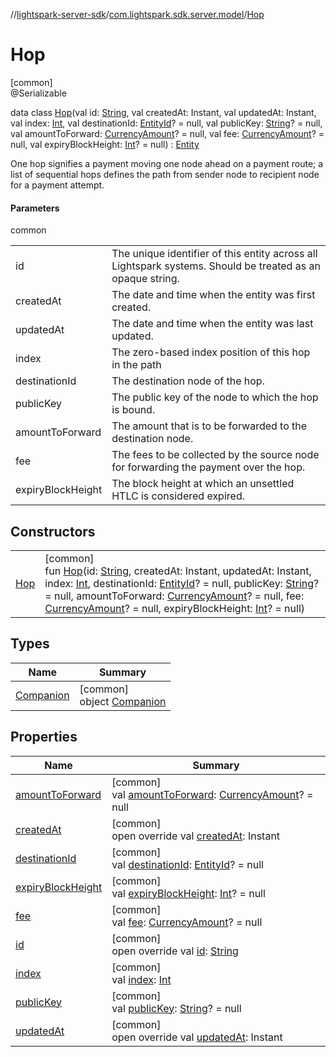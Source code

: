 //[lightspark-server-sdk](../../../index.md)/[com.lightspark.sdk.server.model](../index.md)/[Hop](index.md)

# Hop

[common]\
@Serializable

data class [Hop](index.md)(val id: [String](https://kotlinlang.org/api/latest/jvm/stdlib/kotlin/-string/index.html), val createdAt: Instant, val updatedAt: Instant, val index: [Int](https://kotlinlang.org/api/latest/jvm/stdlib/kotlin/-int/index.html), val destinationId: [EntityId](../-entity-id/index.md)? = null, val publicKey: [String](https://kotlinlang.org/api/latest/jvm/stdlib/kotlin/-string/index.html)? = null, val amountToForward: [CurrencyAmount](../-currency-amount/index.md)? = null, val fee: [CurrencyAmount](../-currency-amount/index.md)? = null, val expiryBlockHeight: [Int](https://kotlinlang.org/api/latest/jvm/stdlib/kotlin/-int/index.html)? = null) : [Entity](../-entity/index.md)

One hop signifies a payment moving one node ahead on a payment route; a list of sequential hops defines the path from sender node to recipient node for a payment attempt.

#### Parameters

common

| | |
|---|---|
| id | The unique identifier of this entity across all Lightspark systems. Should be treated as an opaque string. |
| createdAt | The date and time when the entity was first created. |
| updatedAt | The date and time when the entity was last updated. |
| index | The zero-based index position of this hop in the path |
| destinationId | The destination node of the hop. |
| publicKey | The public key of the node to which the hop is bound. |
| amountToForward | The amount that is to be forwarded to the destination node. |
| fee | The fees to be collected by the source node for forwarding the payment over the hop. |
| expiryBlockHeight | The block height at which an unsettled HTLC is considered expired. |

## Constructors

| | |
|---|---|
| [Hop](-hop.md) | [common]<br>fun [Hop](-hop.md)(id: [String](https://kotlinlang.org/api/latest/jvm/stdlib/kotlin/-string/index.html), createdAt: Instant, updatedAt: Instant, index: [Int](https://kotlinlang.org/api/latest/jvm/stdlib/kotlin/-int/index.html), destinationId: [EntityId](../-entity-id/index.md)? = null, publicKey: [String](https://kotlinlang.org/api/latest/jvm/stdlib/kotlin/-string/index.html)? = null, amountToForward: [CurrencyAmount](../-currency-amount/index.md)? = null, fee: [CurrencyAmount](../-currency-amount/index.md)? = null, expiryBlockHeight: [Int](https://kotlinlang.org/api/latest/jvm/stdlib/kotlin/-int/index.html)? = null) |

## Types

| Name | Summary |
|---|---|
| [Companion](-companion/index.md) | [common]<br>object [Companion](-companion/index.md) |

## Properties

| Name | Summary |
|---|---|
| [amountToForward](amount-to-forward.md) | [common]<br>val [amountToForward](amount-to-forward.md): [CurrencyAmount](../-currency-amount/index.md)? = null |
| [createdAt](created-at.md) | [common]<br>open override val [createdAt](created-at.md): Instant |
| [destinationId](destination-id.md) | [common]<br>val [destinationId](destination-id.md): [EntityId](../-entity-id/index.md)? = null |
| [expiryBlockHeight](expiry-block-height.md) | [common]<br>val [expiryBlockHeight](expiry-block-height.md): [Int](https://kotlinlang.org/api/latest/jvm/stdlib/kotlin/-int/index.html)? = null |
| [fee](fee.md) | [common]<br>val [fee](fee.md): [CurrencyAmount](../-currency-amount/index.md)? = null |
| [id](id.md) | [common]<br>open override val [id](id.md): [String](https://kotlinlang.org/api/latest/jvm/stdlib/kotlin/-string/index.html) |
| [index](--index--.md) | [common]<br>val [index](--index--.md): [Int](https://kotlinlang.org/api/latest/jvm/stdlib/kotlin/-int/index.html) |
| [publicKey](public-key.md) | [common]<br>val [publicKey](public-key.md): [String](https://kotlinlang.org/api/latest/jvm/stdlib/kotlin/-string/index.html)? = null |
| [updatedAt](updated-at.md) | [common]<br>open override val [updatedAt](updated-at.md): Instant |
